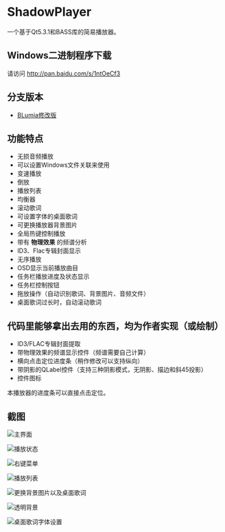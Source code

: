 # ShadowPlayer
一个基于Qt5.3.1和BASS库的简易播放器。

## Windows二进制程序下载
请访问 http://pan.baidu.com/s/1ntOeCf3

## 分支版本
* [BLumia修改版](https://github.com/Blumia/ShadowPlayer-BLumia)

## 功能特点
* 无损音频播放
* 可以设置Windows文件关联来使用
* 变速播放
* 倒放
* 播放列表
* 均衡器
* 滚动歌词
* 可设置字体的桌面歌词
* 可更换播放器背景图片
* 全局热键控制播放
* 带有 __物理效果__ 的频谱分析
* ID3、Flac专辑封面显示
* 无序播放
* OSD显示当前播放曲目
* 任务栏播放进度及状态显示
* 任务栏控制按钮
* 拖放操作（自动识别歌词、背景图片、音频文件）
* 桌面歌词过长时，自动滚动歌词

## 代码里能够拿出去用的东西，均为作者实现（或绘制）
* ID3/FLAC专辑封面提取
* 带物理效果的频谱显示控件（频谱需要自己计算）
* 横向点击定位进度条（稍作修改可以支持纵向）
* 带阴影的QLabel控件（支持三种阴影模式，无阴影、描边和斜45投影）
* 控件图标

本播放器的进度条可以直接点击定位。

## 截图
![主界面](https://github.com/ShadowPower/ShadowPlayer/raw/master/Screenshots/1.png)

![播放状态](https://github.com/ShadowPower/ShadowPlayer/raw/master/Screenshots/2.png)

![右键菜单](https://github.com/ShadowPower/ShadowPlayer/raw/master/Screenshots/3.png)

![播放列表](https://github.com/ShadowPower/ShadowPlayer/raw/master/Screenshots/4.png)

![更换背景图片以及桌面歌词](https://github.com/ShadowPower/ShadowPlayer/raw/master/Screenshots/5.png)

![透明背景](https://github.com/ShadowPower/ShadowPlayer/raw/master/Screenshots/6.png)

![桌面歌词字体设置](https://github.com/ShadowPower/ShadowPlayer/raw/master/Screenshots/7.png)
